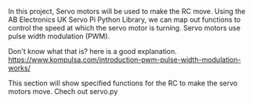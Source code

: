 In this project, Servo motors will be used to make the RC move. Using the AB Electronics UK Servo Pi Python Library, we can
map out functions to control the speed at which the servo motor is turning. Servo motors use pulse width modulation (PWM). 

Don't know what that is? here is a good explanation. 
https://www.kompulsa.com/introduction-pwm-pulse-width-modulation-works/

This section will show specified functions for the RC to make the servo motors move.
Chech out servo.py
